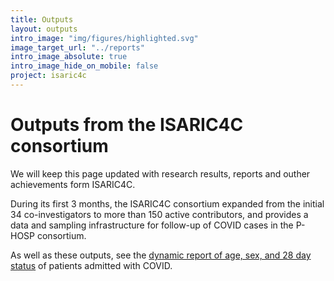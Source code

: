 ```yaml
---
title: Outputs
layout: outputs
intro_image: "img/figures/highlighted.svg"
image_target_url: "../reports"
intro_image_absolute: true
intro_image_hide_on_mobile: false
project: isaric4c
---
```


# Outputs from the ISARIC4C consortium

We will keep this page updated with research results, reports and outher achievements form ISARIC4C.

During its first 3 months, the ISARIC4C consortium expanded from the initial 34 co-investigators to more than 150 active contributors, and provides a data and sampling infrastructure for follow-up of COVID cases in the P-HOSP consortium.

As well as these outputs, see the [dynamic report of age, sex, and 28 day status](../reports) of patients admitted with COVID.



